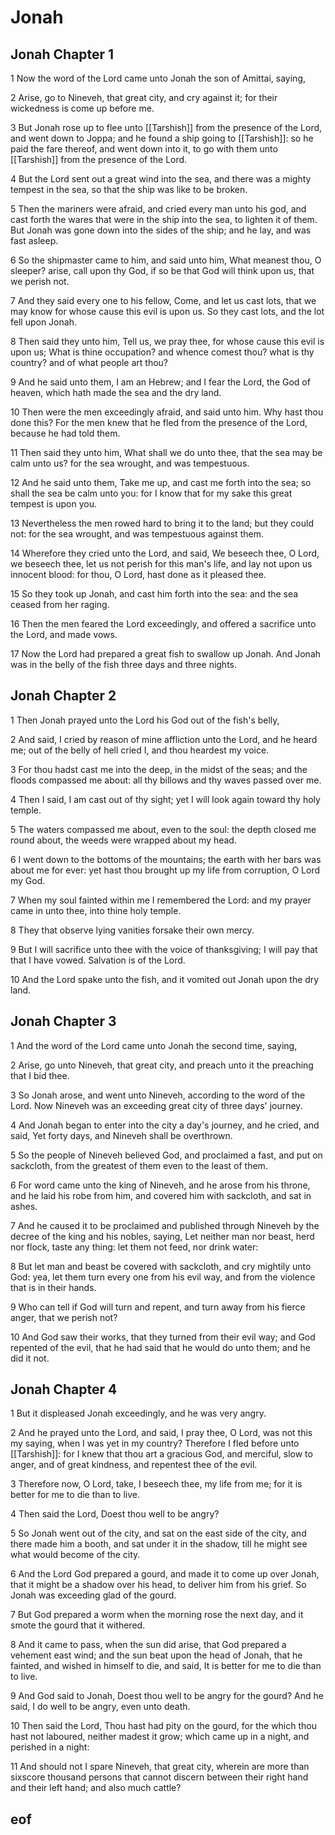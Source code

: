 
# Jonah

## Jonah Chapter 1

1 Now the word of the Lord came unto Jonah the son of Amittai, saying,

2 Arise, go to Nineveh, that great city, and cry against it; for their wickedness is come up before me.

3 But Jonah rose up to flee unto [[Tarshish]] from the presence of the Lord, and went down to Joppa; and he found a ship going to [[Tarshish]]: so he paid the fare thereof, and went down into it, to go with them unto [[Tarshish]] from the presence of the Lord.

4 But the Lord sent out a great wind into the sea, and there was a mighty tempest in the sea, so that the ship was like to be broken.

5 Then the mariners were afraid, and cried every man unto his god, and cast forth the wares that were in the ship into the sea, to lighten it of them. But Jonah was gone down into the sides of the ship; and he lay, and was fast asleep.

6 So the shipmaster came to him, and said unto him, What meanest thou, O sleeper? arise, call upon thy God, if so be that God will think upon us, that we perish not.

7 And they said every one to his fellow, Come, and let us cast lots, that we may know for whose cause this evil is upon us. So they cast lots, and the lot fell upon Jonah.

8 Then said they unto him, Tell us, we pray thee, for whose cause this evil is upon us; What is thine occupation? and whence comest thou? what is thy country? and of what people art thou?

9 And he said unto them, I am an Hebrew; and I fear the Lord, the God of heaven, which hath made the sea and the dry land.

10 Then were the men exceedingly afraid, and said unto him. Why hast thou done this? For the men knew that he fled from the presence of the Lord, because he had told them.

11 Then said they unto him, What shall we do unto thee, that the sea may be calm unto us? for the sea wrought, and was tempestuous.

12 And he said unto them, Take me up, and cast me forth into the sea; so shall the sea be calm unto you: for I know that for my sake this great tempest is upon you.

13 Nevertheless the men rowed hard to bring it to the land; but they could not: for the sea wrought, and was tempestuous against them.

14 Wherefore they cried unto the Lord, and said, We beseech thee, O Lord, we beseech thee, let us not perish for this man's life, and lay not upon us innocent blood: for thou, O Lord, hast done as it pleased thee.

15 So they took up Jonah, and cast him forth into the sea: and the sea ceased from her raging.

16 Then the men feared the Lord exceedingly, and offered a sacrifice unto the Lord, and made vows.

17 Now the Lord had prepared a great fish to swallow up Jonah. And Jonah was in the belly of the fish three days and three nights.


## Jonah Chapter 2

1 Then Jonah prayed unto the Lord his God out of the fish's belly,

2 And said, I cried by reason of mine affliction unto the Lord, and he heard me; out of the belly of hell cried I, and thou heardest my voice.

3 For thou hadst cast me into the deep, in the midst of the seas; and the floods compassed me about: all thy billows and thy waves passed over me.

4 Then I said, I am cast out of thy sight; yet I will look again toward thy holy temple.

5 The waters compassed me about, even to the soul: the depth closed me round about, the weeds were wrapped about my head.

6 I went down to the bottoms of the mountains; the earth with her bars was about me for ever: yet hast thou brought up my life from corruption, O Lord my God.

7 When my soul fainted within me I remembered the Lord: and my prayer came in unto thee, into thine holy temple.

8 They that observe lying vanities forsake their own mercy.

9 But I will sacrifice unto thee with the voice of thanksgiving; I will pay that that I have vowed. Salvation is of the Lord.

10 And the Lord spake unto the fish, and it vomited out Jonah upon the dry land.


## Jonah Chapter 3

1 And the word of the Lord came unto Jonah the second time, saying,

2 Arise, go unto Nineveh, that great city, and preach unto it the preaching that I bid thee.

3 So Jonah arose, and went unto Nineveh, according to the word of the Lord. Now Nineveh was an exceeding great city of three days' journey.

4 And Jonah began to enter into the city a day's journey, and he cried, and said, Yet forty days, and Nineveh shall be overthrown.

5 So the people of Nineveh believed God, and proclaimed a fast, and put on sackcloth, from the greatest of them even to the least of them.

6 For word came unto the king of Nineveh, and he arose from his throne, and he laid his robe from him, and covered him with sackcloth, and sat in ashes.

7 And he caused it to be proclaimed and published through Nineveh by the decree of the king and his nobles, saying, Let neither man nor beast, herd nor flock, taste any thing: let them not feed, nor drink water:

8 But let man and beast be covered with sackcloth, and cry mightily unto God: yea, let them turn every one from his evil way, and from the violence that is in their hands.

9 Who can tell if God will turn and repent, and turn away from his fierce anger, that we perish not?

10 And God saw their works, that they turned from their evil way; and God repented of the evil, that he had said that he would do unto them; and he did it not.


## Jonah Chapter 4

1 But it displeased Jonah exceedingly, and he was very angry.

2 And he prayed unto the Lord, and said, I pray thee, O Lord, was not this my saying, when I was yet in my country? Therefore I fled before unto [[Tarshish]]: for I knew that thou art a gracious God, and merciful, slow to anger, and of great kindness, and repentest thee of the evil.

3 Therefore now, O Lord, take, I beseech thee, my life from me; for it is better for me to die than to live.

4 Then said the Lord, Doest thou well to be angry?

5 So Jonah went out of the city, and sat on the east side of the city, and there made him a booth, and sat under it in the shadow, till he might see what would become of the city.

6 And the Lord God prepared a gourd, and made it to come up over Jonah, that it might be a shadow over his head, to deliver him from his grief. So Jonah was exceeding glad of the gourd.

7 But God prepared a worm when the morning rose the next day, and it smote the gourd that it withered.

8 And it came to pass, when the sun did arise, that God prepared a vehement east wind; and the sun beat upon the head of Jonah, that he fainted, and wished in himself to die, and said, It is better for me to die than to live.

9 And God said to Jonah, Doest thou well to be angry for the gourd? And he said, I do well to be angry, even unto death.

10 Then said the Lord, Thou hast had pity on the gourd, for the which thou hast not laboured, neither madest it grow; which came up in a night, and perished in a night:

11 And should not I spare Nineveh, that great city, wherein are more than sixscore thousand persons that cannot discern between their right hand and their left hand; and also much cattle?


## eof
